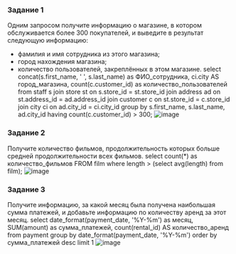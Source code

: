 ### Задание 1

Одним запросом получите информацию о магазине, в котором обслуживается более 300 покупателей, и выведите в результат следующую информацию: 
- фамилия и имя сотрудника из этого магазина;
- город нахождения магазина;
- количество пользователей, закреплённых в этом магазине.
select  concat(s.first_name, ' ', s.last_name) as ФИО_сотрудника, ci.city  AS город_магазина, count(c.customer_id) as количество_пользователей
from staff s
join store st on s.store_id = st.store_id
join address ad on st.address_id = ad.address_id
join customer c on st.store_id = c.store_id
join city ci on ad.city_id = ci.city_id group by s.first_name, s.last_name, ad.city_id
having count(c.customer_id) > 300;
![image](https://github.com/rulezzz7373/Netology/assets/138396672/25ae95ab-d063-44b6-9c7e-55cc34cce613)

### Задание 2

Получите количество фильмов, продолжительность которых больше средней продолжительности всех фильмов.
select count(*) as количество_фильмов
FROM film
where length > (select avg(length) from film);
![image](https://github.com/rulezzz7373/Netology/assets/138396672/fb0ab06f-15ae-4b50-b130-4baebbf13c73)


### Задание 3

Получите информацию, за какой месяц была получена наибольшая сумма платежей, и добавьте информацию по количеству аренд за этот месяц.
select date_format(payment_date, '%Y-%m') as месяц, SUM(amount) as сумма_платежей, count(rental_id) AS количество_аренд
from payment
group by date_format(payment_date, '%Y-%m')
order by сумма_платежей desc
limit 1
![image](https://github.com/rulezzz7373/Netology/assets/138396672/595a5d5d-acaa-448f-91ac-1dc3367c5af6)
